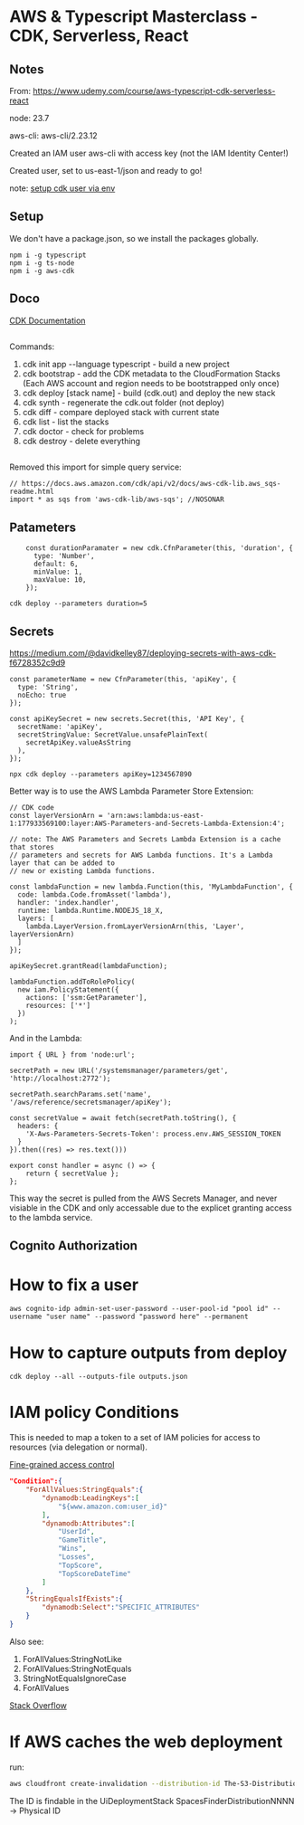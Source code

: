# AWS & Typescript Masterclass - CDK, Serverless, React

## Notes

From: https://www.udemy.com/course/aws-typescript-cdk-serverless-react

node: 23.7

aws-cli: aws-cli/2.23.12

Created an IAM user aws-cli with access key (not the IAM Identity Center!)

Created user, set to us-east-1/json and ready to go!

note: [setup cdk user via env](https://docs.aws.amazon.com/cli/v1/userguide/cli-configure-envvars.html)

## Setup

We don't have a package.json, so we install the packages globally.

```
npm i -g typescript
npm i -g ts-node
npm i -g aws-cdk
```

## Doco

[CDK Documentation](https://docs.aws.amazon.com/cdk/api/v2/docs/aws-construct-library.html)

##

Commands:
1. cdk init app --language typescript - build a new project
1. cdk bootstrap - add the CDK metadata to the CloudFormation Stacks (Each AWS account and region needs to be bootstrapped only once)
1. cdk deploy [stack name] - build (cdk.out) and deploy the new stack
1. cdk synth - regenerate the cdk.out folder (not deploy)
1. cdk diff - compare deployed stack with current state
1. cdk list - list the stacks
1. cdk doctor - check for problems
1. cdk destroy - delete everything

##

Removed this import for simple query service:
```
// https://docs.aws.amazon.com/cdk/api/v2/docs/aws-cdk-lib.aws_sqs-readme.html
import * as sqs from 'aws-cdk-lib/aws-sqs'; //NOSONAR
```

## Patameters

```
    const durationParamater = new cdk.CfnParameter(this, 'duration', {
      type: 'Number',
      default: 6,
      minValue: 1,
      maxValue: 10,
    });
```
```
cdk deploy --parameters duration=5
```

## Secrets

https://medium.com/@davidkelley87/deploying-secrets-with-aws-cdk-f6728352c9d9

```
const parameterName = new CfnParameter(this, 'apiKey', {
  type: 'String',
  noEcho: true
});

const apiKeySecret = new secrets.Secret(this, 'API Key', {
  secretName: 'apiKey',
  secretStringValue: SecretValue.unsafePlainText(
    secretApiKey.valueAsString
  ),
});

npx cdk deploy --parameters apiKey=1234567890
```

Better way is to use the AWS Lambda Parameter Store Extension:

```
// CDK code
const layerVersionArn = 'arn:aws:lambda:us-east-1:177933569100:layer:AWS-Parameters-and-Secrets-Lambda-Extension:4';

// note: The AWS Parameters and Secrets Lambda Extension is a cache that stores
// parameters and secrets for AWS Lambda functions. It's a Lambda layer that can be added to
// new or existing Lambda functions.

const lambdaFunction = new lambda.Function(this, 'MyLambdaFunction', {
  code: lambda.Code.fromAsset('lambda'),
  handler: 'index.handler',
  runtime: lambda.Runtime.NODEJS_18_X,
  layers: [
    lambda.LayerVersion.fromLayerVersionArn(this, 'Layer', layerVersionArn)
  ]
});

apiKeySecret.grantRead(lambdaFunction);

lambdaFunction.addToRolePolicy(
  new iam.PolicyStatement({
    actions: ['ssm:GetParameter'],
    resources: ['*']
  })
);
```

And in the Lambda:
```
import { URL } from 'node:url';

secretPath = new URL('/systemsmanager/parameters/get', 'http://localhost:2772');

secretPath.searchParams.set('name', '/aws/reference/secretsmanager/apiKey');

const secretValue = await fetch(secretPath.toString(), {
  headers: {
    'X-Aws-Parameters-Secrets-Token': process.env.AWS_SESSION_TOKEN
  }
}).then((res) => res.text()))

export const handler = async () => {
    return { secretValue };
};
```

This way the secret is pulled from the AWS Secrets Manager, and never
visiable in the CDK and only accessable due to the explicet granting access to the lambda service.

## Cognito Authorization

# How to fix a user
```
aws cognito-idp admin-set-user-password --user-pool-id "pool id" --username "user name" --password "password here" --permanent
```

# How to capture outputs from deploy
```
cdk deploy --all --outputs-file outputs.json
```

# IAM policy Conditions

This is needed to map a token to a set of IAM policies for access to resources (via delegation or normal).

[Fine-grained access control](https://docs.aws.amazon.com/amazondynamodb/latest/developerguide/specifying-conditions.html)

```json
"Condition":{
    "ForAllValues:StringEquals":{
        "dynamodb:LeadingKeys":[
            "${www.amazon.com:user_id}"
        ],
        "dynamodb:Attributes":[
            "UserId",
            "GameTitle",
            "Wins",
            "Losses",
            "TopScore",
            "TopScoreDateTime"
        ]
    },
    "StringEqualsIfExists":{
        "dynamodb:Select":"SPECIFIC_ATTRIBUTES"
    }
}
```

Also see:
1. ForAllValues:StringNotLike
1. ForAllValues:StringNotEquals
1. StringNotEqualsIgnoreCase
1. ForAllValues

[Stack Overflow](https://stackoverflow.com/questions/46062084/how-to-provide-multiple-stringnotequals-conditions-in-aws-policy)

# If AWS caches the web deployment

run:
```bash
aws cloudfront create-invalidation --distribution-id The-S3-Distribution-ID --paths "/*"
```

The ID is findable in the UiDeploymentStack SpacesFinderDistributionNNNN -> Physical ID
